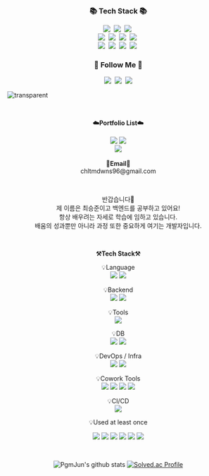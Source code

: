 <h3 align="center">📚 Tech Stack 📚</h3>
<p align="center">
  <img src="https://img.shields.io/badge/Java-007396?style=flat-square&logo=Java&logoColor=white"/></a>&nbsp
  <img src="https://img.shields.io/badge/Python-3766AB?style=flat-square&logo=Python&logoColor=white"/></a>&nbsp 
  <img src="https://img.shields.io/badge/Javascript-ffb13b?style=flat-square&logo=javascript&logoColor=white"/></a>&nbsp 
  <br>
  <img src="https://img.shields.io/badge/Spring-6DB33F?style=flat-square&logo=Spring&logoColor=white"/></a>&nbsp
  <img src="https://img.shields.io/badge/SpringBoot-6DB33F?style=flat-square&logo=SpringBoot&logoColor=white"/></a>&nbsp 
  <img src="https://img.shields.io/badge/Node.js-339933?style=flat-square&logo=Node.js&logoColor=white"/></a>&nbsp
  <img src="https://img.shields.io/badge/Express-000000?style=flat-square&logo=Express&logoColor=white"/></a>&nbsp
  <br>
  <img src="https://img.shields.io/badge/Mysql-E6B91E?style=flat-square&logo=MySql&logoColor=white"/></a>&nbsp 
  <img src="https://img.shields.io/badge/AWS-232F3E?style=flat-square&logo=AmazonAWS&logoColor=white"/></a>&nbsp 
  <img src="https://img.shields.io/badge/Docker-2496ED?style=flat-square&logo=Docker&logoColor=white"/></a>&nbsp 
  <img src="https://img.shields.io/badge/Jenkins-D24939?style=flat-square&logo=Jenkins&logoColor=white"/></a>&nbsp 
</p>

<h3 align="center">🌈 Follow Me 🌈</h3>
<p align="center">
  <a href="https://velog.io/@hyeinisfree"><img src="https://img.shields.io/badge/Tech%20Blog-11B48A?style=flat-square&logo=Vimeo&logoColor=white&link=https://velog.io/@hyeinisfree"/></a>&nbsp
  <a href="https://www.instagram.com/dev.dobby/"><img src="https://img.shields.io/badge/Instagram-E4405F?style=flat-square&logo=Instagram&logoColor=white&link=https://www.instagram.com/hye_inisfree/"/></a>&nbsp
  <a href="mailto:kimhyein7110@gmail.com"><img src="https://img.shields.io/badge/Gmail-d14836?style=flat-square&logo=Gmail&logoColor=white&link=kimhyein7110@gmail.com"/></a>
</p>


![transparent](https://capsule-render.vercel.app/api?type=transparent&fontColor=F5C0CA&text=🐰Sohyun's%20GitHub🖐%20&height=150&fontSize=60&desc=Welcome!&descAlignY=75&descAlign=60)

<br>

<p align="center">
    <Strong>☁️Portfolio List☁️</Strong><br><br>
    <a href="https://pgmjun.tistory.com/" target="_blank"><img src="https://img.shields.io/badge/Tistory-535D6C?style=flat-square&logo=Tistory&logoColor=white"/></a>
    <a href="https://pgmjun.notion.site/pgmjun/33e788d9f4484f3f84701b5ff92b7f1e" target="_blank"><img src="https://img.shields.io/badge/Notion-000000?style=flat-square&logo=Notion&logoColor=white"/></a>
    <br>
   <a href="https://hits.seeyoufarm.com"><img src="https://hits.seeyoufarm.com/api/count/incr/badge.svg?url=https%3A%2F%2Fgithub.com%2FPgmJun%2Fhit-counter&count_bg=%2379C83D&title_bg=%23555555&icon=&icon_color=%23E7E7E7&title=hits&edge_flat=false"/></a>
<br><br>
<Strong>📧Email📧</Strong><br>chltmdwns96@gmail.com<br>

</p>

<br>

<p align="center">
반갑습니다👐<br>
제 이름은 최승준이고 백엔드를 공부하고 있어요!<br>
항상 배우려는 자세로 학습에 임하고 있습니다.<br>
배움의 성과뿐만 아니라 과정 또한 중요하게 여기는 개발자입니다.
</p>

<br>

<p align="center">
    <Strong>⚒️Tech Stack⚒️</Strong><br>
</p>

<p align="center" display="inline-block">
    💡Language <br>
    <img src="https://img.shields.io/badge/JAVA-007396?style=for-the-badge&logo=java&logoColor=white"> 
    <img src="https://img.shields.io/badge/Python-3776AB?style=for-the-badge&logo=Python&logoColor=white">
</p>
<p align="center" display="inline-block">
    💡Backend <br>
    <img src="https://img.shields.io/badge/Spring-6DB33F?style=for-the-badge&logo=Spring&logoColor=white">
    <img src="https://img.shields.io/badge/SpringBoot-6DB33F?style=for-the-badge&logo=SpringBoot&logoColor=white">
</p>
<p align="center" display="inline-block">
    💡Tools <br>
    <img src="https://img.shields.io/badge/IntelliJ-000000?style=for-the-badge&logo=IntelliJ IDEA&logoColor=white"> 
</p>
<p align="center" display="inline-block">
    💡DB <br>
    <img src="https://img.shields.io/badge/MongoDB-47A248?style=for-the-badge&logo=MongoDB&logoColor=white">
    <img src="https://img.shields.io/badge/mysql-4479A1?style=for-the-badge&logo=mysql&logoColor=white">
</p>
<p align="center" display="inline-block">
    💡DevOps / Infra <br>
    <img src="https://img.shields.io/badge/AWS-232F3E?style=for-the-badge&logo=Amazon AWS&logoColor=white">
    <img src="https://img.shields.io/badge/Docker-2496ED?style=for-the-badge&logo=docker&logoColor=white">
</p>
<p align="center" display="inline-block">
    💡Cowork Tools <br>
    <img src="https://img.shields.io/badge/Github-000000?style=for-the-badge&logo=github&logoColor=white">
    <img src="https://img.shields.io/badge/Notion-000000?style=for-the-badge&logo=notion&logoColor=white">
    <img src="https://img.shields.io/badge/Slack-4A154B?style=for-the-badge&logo=slack&logoColor=white">
    <img src="https://img.shields.io/badge/Figma-F24E1E?style=for-the-badge&logo=figma&logoColor=white">
</p>
<p align="center" display="inline-block">
    💡CI/CD <br>
    <img src="https://img.shields.io/badge/Jenkins-D24939?style=for-the-badge&logo=jenkins&logoColor=white">
</p>

<p align="center">
    💡Used at least once
</p>
<p align="center" display="inline-block">
  <img src="https://img.shields.io/badge/javascript-F7DF1E?style=for-the-badge&logo=javascript&logoColor=black">
  <img src="https://img.shields.io/badge/css-1572B6?style=for-the-badge&logo=css3&logoColor=white">
  <img src="https://img.shields.io/badge/html-E34F26?style=for-the-badge&logo=html5&logoColor=white">
  <img src="https://img.shields.io/badge/C-A8B9CC?style=for-the-badge&logo=C&logoColor=white">
  <img src="https://img.shields.io/badge/Linux-FCC624?style=for-the-badge&logo=Linux&logoColor=white">
  <img src="https://img.shields.io/badge/JSP-007396?style=for-the-badge&logo=jsp&logoColor=white">
</p>

<br>

<div align="center">
    
![PgmJun's github stats](https://github-readme-stats.vercel.app/api?username=pgmjun&show_icons=true)
[![Solved.ac Profile](http://mazassumnida.wtf/api/v2/generate_badge?boj=chltmdwns96)](https://solved.ac/chltmdwns96/)
    
</div>
